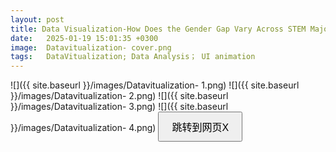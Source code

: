 ```yaml
---
layout: post
title: Data Visualization-How Does the Gender Gap Vary Across STEM Majors?
date:   2025-01-19 15:01:35 +0300
image:  Datavitualization- cover.png
tags:   DataVitualization; Data Analysis； UI animation
---
```

![]({{ site.baseurl }}/images/Datavitualization- 1.png)
![]({{ site.baseurl }}/images/Datavitualization- 2.png)
![]({{ site.baseurl }}/images/Datavitualization- 3.png)
![]({{ site.baseurl }}/images/Datavitualization- 4.png)
<button onclick="window.location.href='https://khrystynaaa.github.io/GenderGapVisualization/';" style="padding:10px 20px;font-size:16px;">跳转到网页X</button>
